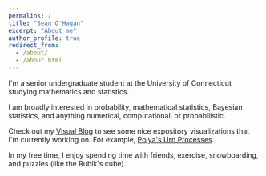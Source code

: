 ```yaml
---
permalink: /
title: "Sean O'Hagan"
excerpt: "About me"
author_profile: true
redirect_from: 
  - /about/
  - /about.html
---
```


I'm a senior undergraduate student at the University of Connecticut studying mathematics and statistics.

I am broadly interested in probability, mathematical statistics, Bayesian statistics, and anything numerical, computational, or probabilistic.

Check out my [Visual Blog](/blog/) to see some nice expository visualizations that I'm currently working on. For example, [Polya's Urn Processes](/portfolio/polya-urn).

In my free time, I enjoy spending time with friends, exercise, snowboarding, and puzzles (like the Rubik's cube).